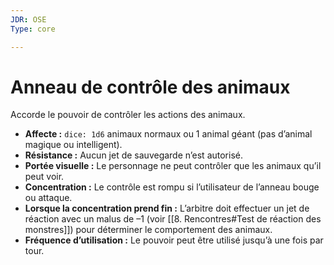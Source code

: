 ```yaml
---
JDR: OSE
Type: core

---
```

# Anneau de contrôle des animaux

Accorde le pouvoir de contrôler les actions des animaux.

- **Affecte :** `dice: 1d6` animaux normaux ou 1 animal géant (pas d’animal magique ou intelligent).
- **Résistance :** Aucun jet de sauvegarde n’est autorisé.
- **Portée visuelle :** Le personnage ne peut contrôler que les animaux qu’il peut voir.
- **Concentration :** Le contrôle est rompu si l’utilisateur de l’anneau bouge ou attaque.
- **Lorsque la concentration prend fin :** L’arbitre doit effectuer un jet de réaction avec un malus de –1 (voir [[8. Rencontres#Test de réaction des monstres]]) pour déterminer le comportement des animaux.
- **Fréquence d’utilisation :** Le pouvoir peut être utilisé jusqu’à une fois par tour.